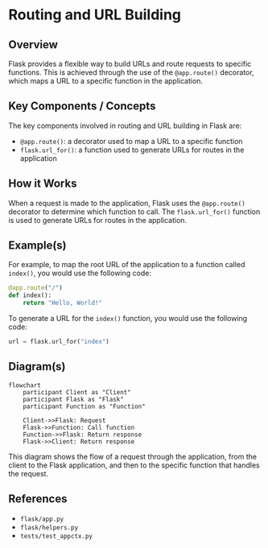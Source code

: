# Routing and URL Building
## Overview
Flask provides a flexible way to build URLs and route requests to specific functions. This is achieved through the use of the `@app.route()` decorator, which maps a URL to a specific function in the application.

## Key Components / Concepts
The key components involved in routing and URL building in Flask are:
* `@app.route()`: a decorator used to map a URL to a specific function
* `flask.url_for()`: a function used to generate URLs for routes in the application

## How it Works
When a request is made to the application, Flask uses the `@app.route()` decorator to determine which function to call. The `flask.url_for()` function is used to generate URLs for routes in the application.

## Example(s)
For example, to map the root URL of the application to a function called `index()`, you would use the following code:
```python
@app.route("/")
def index():
    return "Hello, World!"
```
To generate a URL for the `index()` function, you would use the following code:
```python
url = flask.url_for("index")
```
## Diagram(s)
```mermaid
flowchart
    participant Client as "Client"
    participant Flask as "Flask"
    participant Function as "Function"

    Client->>Flask: Request
    Flask->>Function: Call function
    Function->>Flask: Return response
    Flask->>Client: Return response
```
This diagram shows the flow of a request through the application, from the client to the Flask application, and then to the specific function that handles the request.

## References
* `flask/app.py`
* `flask/helpers.py`
* `tests/test_appctx.py`